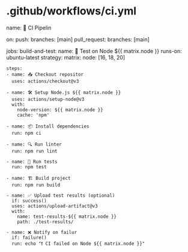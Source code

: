 # .github/workflows/ci.yml
name: 🔧 CI Pipelin

on:
  push:
    branches: [main]
  pull_request:
    branches: [main]

jobs:
  build-and-test:
    name: 🧪 Test on Node ${{ matrix.node }}
    runs-on: ubuntu-latest
    strategy:
      matrix:
        node: [16, 18, 20]

    steps:
    - name: 📥 Checkout repositor
      uses: actions/checkout@v3

    - name: 🛠 Setup Node.js ${{ matrix.node }}
      uses: actions/setup-node@v3
      with:
        node-version: ${{ matrix.node }}
        cache: 'npm'

    - name: 📦 Install dependencies
      run: npm ci

    - name: 🔍 Run linter
      run: npm run lint

    - name: 🧪 Run tests
      run: npm test

    - name: 🏗 Build project
      run: npm run build

    - name: ✅ Upload test results (optional)
      if: success()
      uses: actions/upload-artifact@v3
      with:
        name: test-results-${{ matrix.node }}
        path: ./test-results/

    - name: ❌ Notify on failur
      if: failure()
      run: echo "❗ CI failed on Node ${{ matrix.node }}"
